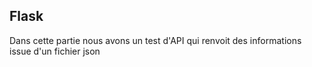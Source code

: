 ## Flask

Dans cette partie nous avons un test d'API qui renvoit des informations issue d'un fichier json